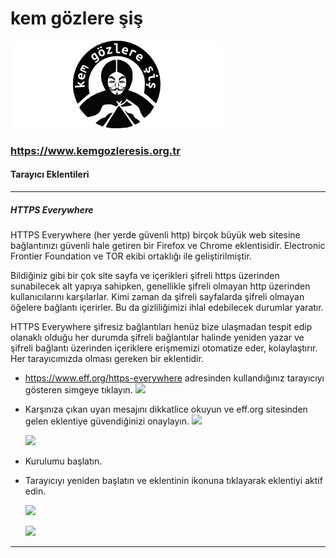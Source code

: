 # kem gözlere şiş

![kgs icon](../img/kem_gozlere_sis.png)

### <https://www.kemgozleresis.org.tr>


#### Tarayıcı Eklentileri

----

##### HTTPS Everywhere


HTTPS Everywhere (her yerde güvenli http) birçok büyük web sitesine bağlantınızı güvenli hale getiren bir Firefox ve Chrome eklentisidir. Electronic Frontier Foundation ve TOR ekibi ortaklığı ile geliştirilmiştir.

Bildiğiniz gibi bir çok site sayfa ve içerikleri şifreli https üzerinden sunabilecek alt yapıya sahipken, genellikle şifreli olmayan http üzerinden kullanıcılarını karşılarlar. Kimi zaman da şifreli sayfalarda şifreli olmayan öğelere bağlantı içerirler. Bu da gizliliğimizi ihlal edebilecek durumlar yaratır.

HTTPS Everywhere şifresiz bağlantıları henüz bize ulaşmadan tespit edip olanaklı olduğu her durumda şifreli bağlantılar halinde yeniden yazar ve şifreli bağlantı üzerinden içeriklere erişmemizi otomatize eder, kolaylaştırır.
Her tarayıcımızda olması gereken bir eklentidir.

* <https://www.eff.org/https-everywhere> adresinden kullandığınız tarayıcıyı gösteren simgeye tıklayın.
	![](../../../img/https_everywhere_homepage.png)
* Karşınıza çıkan uyarı mesajını dikkatlice okuyun ve eff.org sitesinden gelen eklentiye güvendiğinizi onaylayın.
	![](../../../img/https_everywhere_add_to_chrome.png)
	
	![](../../../img/https_everywhere_add_extension.png)
* Kurulumu başlatın.

* Tarayıcıyı yeniden başlatın ve eklentinin ikonuna tıklayarak eklentiyi aktif edin.
	
	![](../../../img/https_everywhere_icon.png)
	
	![](../../../img/https_everywhere_activate.png)


----